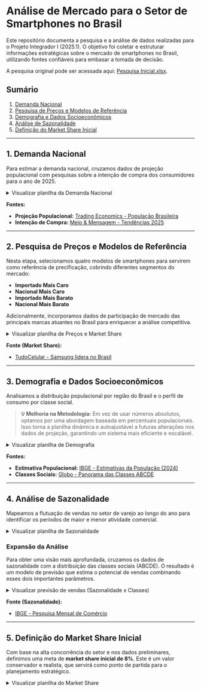 # Análise de Mercado para o Setor de Smartphones no Brasil

Este repositório documenta a pesquisa e a análise de dados realizadas para o Projeto Integrador I (2025.1). O objetivo foi coletar e estruturar informações estratégicas sobre o mercado de smartphones no Brasil, utilizando fontes confiáveis para embasar a tomada de decisão.

A pesquisa original pode ser acessada aqui: [Pesquisa Inicial.xlsx](https://github.com/user-attachments/files/20619432/Pesquisa.Inicial.-.Proj.Integr.I.2025.1.xlsx).

## Sumário
1.  [Demanda Nacional](#1-demanda-nacional)
2.  [Pesquisa de Preços e Modelos de Referência](#2-pesquisa-de-preços-e-modelos-de-referência)
3.  [Demografia e Dados Socioeconômicos](#3-demografia-e-dados-socioeconômicos)
4.  [Análise de Sazonalidade](#4-análise-de-sazonalidade)
5.  [Definição do Market Share Inicial](#5-definição-do-market-share-inicial)

---

## 1. Demanda Nacional

Para estimar a demanda nacional, cruzamos dados de projeção populacional com pesquisas sobre a intenção de compra dos consumidores para o ano de 2025.

<details>
<summary>Visualizar planilha da Demanda Nacional</summary>

![image](https://github.com/user-attachments/assets/f12785cd-53de-4de8-a138-26917a6ae0d1)

</details>

**Fontes:**
* **Projeção Populacional:** [Trading Economics - População Brasileira](https://pt.tradingeconomics.com/brazil/population)
* **Intenção de Compra:** [Meio & Mensagem - Tendências 2025](https://www.meioemensagem.com.br/marketing/moveis-e-celulares-o-que-os-brasileiros-desejam-comprar-em-2025)

---

## 2. Pesquisa de Preços e Modelos de Referência

Nesta etapa, selecionamos quatro modelos de smartphones para servirem como referência de precificação, cobrindo diferentes segmentos do mercado:

* **Importado Mais Caro**
* **Nacional Mais Caro**
* **Importado Mais Barato**
* **Nacional Mais Barato**

Adicionalmente, incorporamos dados de participação de mercado das principais marcas atuantes no Brasil para enriquecer a análise competitiva.

<details>
<summary>Visualizar planilha de Preços e Market Share</summary>

![image](https://github.com/user-attachments/assets/bd7d1cfa-af4c-448c-b8ea-62a51087987f)

</details>

**Fonte (Market Share):**
* [TudoCelular - Samsung lidera no Brasil](https://www.tudocelular.com/mercado/noticias/n223295/samsung-maior-marca-brasil-motorola-supera-apple.html)

---

## 3. Demografia e Dados Socioeconômicos

Analisamos a distribuição populacional por região do Brasil e o perfil de consumo por classe social.

> **💡 Melhoria na Metodologia:** Em vez de usar números absolutos, optamos por uma abordagem baseada em percentuais populacionais. Isso torna a planilha dinâmica e autoajustável a futuras alterações nos dados de projeção, garantindo um sistema mais eficiente e escalável.

<details>
<summary>Visualizar planilha de Demografia</summary>

![image](https://github.com/user-attachments/assets/35fbff3d-fc4f-4af3-b74c-bfac20299c52)

</details>

**Fontes:**
* **Estimativa Populacional:** [IBGE - Estimativas da População (2024)](https://ftp.ibge.gov.br/Estimativas_de_Populacao/Estimativas_2024/POP2024_20241230.pdf)
* **Classes Sociais:** [Globo - Panorama das Classes ABCDE](https://gente.globo.com/infografico-pesquisa-panorama-das-classes-abcde/)

---

## 4. Análise de Sazonalidade

Mapeamos a flutuação de vendas no setor de varejo ao longo do ano para identificar os períodos de maior e menor atividade comercial.

<details>
<summary>Visualizar planilha de Sazonalidade</summary>

![image](https://github.com/user-attachments/assets/48c79357-621b-4205-a534-8a7b0a5db1aa)

</details>

### Expansão da Análise
Para obter uma visão mais aprofundada, cruzamos os dados de sazonalidade com a distribuição das classes sociais (ABCDE). O resultado é um modelo de previsão que estima o potencial de vendas combinando esses dois importantes parâmetros.

<details>
<summary>Visualizar previsão de vendas (Sazonalidade x Classes)</summary>

![image](https://github.com/user-attachments/assets/094e2d6f-1fac-4114-a425-23e7be955ac9)

</details>

**Fonte (Sazonalidade):**
* [IBGE - Pesquisa Mensal de Comércio](https://www.ibge.gov.br/estatisticas/economicas/comercio/9227-pesquisa-mensal-de-comercio.html)

---

## 5. Definição do Market Share Inicial

Com base na alta concorrência do setor e nos dados preliminares, definimos uma meta de **market share inicial de 8%**. Este é um valor conservador e realista, que servirá como ponto de partida para o planejamento estratégico.

<details>
<summary>Visualizar planilha do Market Share</summary>

![image](https://github.com/user-attachments/assets/a2dfda4c-ac83-41d1-b854-9e3502436a91)

</details>
